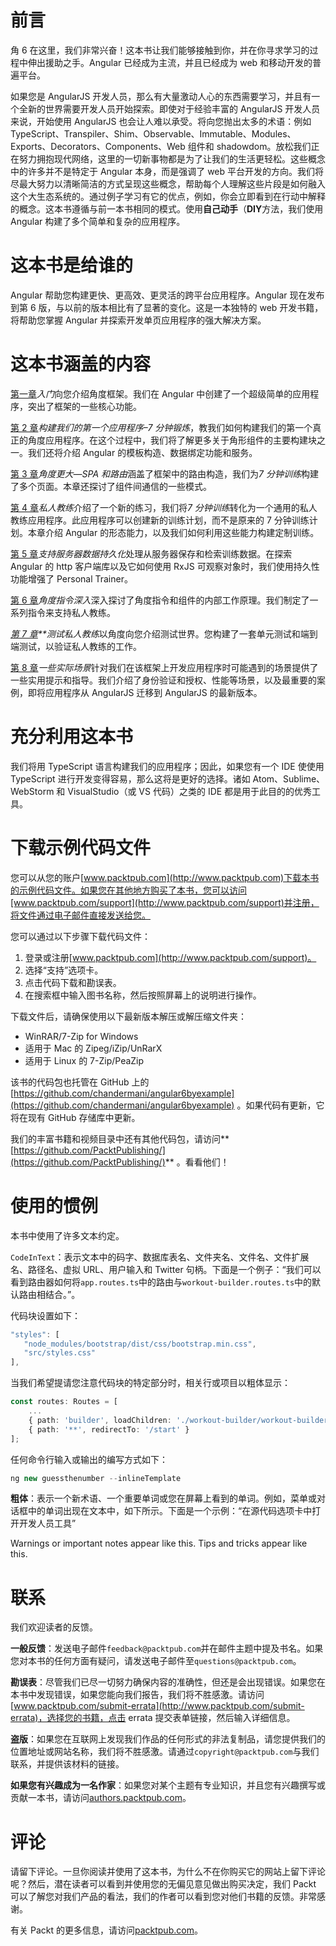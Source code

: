 

# 前言

角 6 在这里，我们非常兴奋！这本书让我们能够接触到你，并在你寻求学习的过程中伸出援助之手。Angular 已经成为主流，并且已经成为 web 和移动开发的普遍平台。

如果您是 AngularJS 开发人员，那么有大量激动人心的东西需要学习，并且有一个全新的世界需要开发人员开始探索。即使对于经验丰富的 AngularJS 开发人员来说，开始使用 AngularJS 也会让人难以承受。将向您抛出太多的术语：例如 TypeScript、Transpiler、Shim、Observable、Immutable、Modules、Exports、Decorators、Components、Web 组件和 shadowdom。放松我们正在努力拥抱现代网络，这里的一切新事物都是为了让我们的生活更轻松。这些概念中的许多并不是特定于 Angular 本身，而是强调了 web 平台开发的方向。我们将尽最大努力以清晰简洁的方式呈现这些概念，帮助每个人理解这些片段是如何融入这个大生态系统的。通过例子学习有它的优点，例如，你会立即看到在行动中解释的概念。这本书遵循与前一本书相同的模式。使用**自己动手**（**DIY**方法，我们使用 Angular 构建了多个简单和复杂的应用程序。



# 这本书是给谁的

Angular 帮助您构建更快、更高效、更灵活的跨平台应用程序。Angular 现在发布到第 6 版，与以前的版本相比有了显著的变化。这是一本独特的 web 开发书籍，将帮助您掌握 Angular 并探索开发单页应用程序的强大解决方案。



# 这本书涵盖的内容

[第一章](1.html#I3QM0-7edc9b1e1ea341adae33006323903887)*入门*向您介绍角度框架。我们在 Angular 中创建了一个超级简单的应用程序，突出了框架的一些核心功能。

[第 2 章](2.html#1TVKI0-7edc9b1e1ea341adae33006323903887)*构建我们的第一个应用程序–7 分钟锻炼*，教我们如何构建我们的第一个真正的角度应用程序。在这个过程中，我们将了解更多关于角形组件的主要构建块之一。我们还将介绍 Angular 的模板构造、数据绑定功能和服务。

[第 3 章](3.html#3FIHQ0-7edc9b1e1ea341adae33006323903887)*角度更大—SPA 和路由*涵盖了框架中的路由构造，我们为*7 分钟训练*构建了多个页面。本章还探讨了组件间通信的一些模式。

[第 4 章](4.html#5BL580-7edc9b1e1ea341adae33006323903887)*私人教练*介绍了一个新的练习，我们将*7 分钟训练*转化为一个通用的私人教练应用程序。此应用程序可以创建新的训练计划，而不是原来的 7 分钟训练计划。本章介绍 Angular 的形态能力，以及我们如何利用这些能力构建定制训练。

[第 5 章](5.html#7BHQU0-7edc9b1e1ea341adae33006323903887)*支持服务器数据持久化*处理从服务器保存和检索训练数据。在探索 Angular 的 http 客户端库以及它如何使用 RxJS 可观察对象时，我们使用持久性功能增强了 Personal Trainer。

[第 6 章](6.html#885BQ0-7edc9b1e1ea341adae33006323903887)*角度指令深入*深入探讨了角度指令和组件的内部工作原理。我们制定了一系列指令来支持私人教练。

*[第 7 章](7.html#99HFG0-7edc9b1e1ea341adae33006323903887)**测试私人教练*以角度向您介绍测试世界。您构建了一套单元测试和端到端测试，以验证私人教练的工作。

[第 8 章](8.html#AIHNM0-7edc9b1e1ea341adae33006323903887)*一些实际场景*针对我们在该框架上开发应用程序时可能遇到的场景提供了一些实用提示和指导。我们介绍了身份验证和授权、性能等场景，以及最重要的案例，即将应用程序从 AngularJS 迁移到 AngularJS 的最新版本。



# 充分利用这本书

我们将用 TypeScript 语言构建我们的应用程序；因此，如果您有一个 IDE 使使用 TypeScript 进行开发变得容易，那么这将是更好的选择。诸如 Atom、Sublime、WebStorm 和 VisualStudio（或 VS 代码）之类的 IDE 都是用于此目的的优秀工具。



# 下载示例代码文件

您可以从您的账户[www.packtpub.com](http://www.packtpub.com)下载本书的示例代码文件。如果您在其他地方购买了本书，您可以访问[www.packtpub.com/support](http://www.packtpub.com/support)并注册，将文件通过电子邮件直接发送给您。

您可以通过以下步骤下载代码文件：

1.  登录或注册[www.packtpub.com](http://www.packtpub.com/support)。
2.  选择“支持”选项卡。
3.  点击代码下载和勘误表。
4.  在搜索框中输入图书名称，然后按照屏幕上的说明进行操作。

下载文件后，请确保使用以下最新版本解压或解压缩文件夹：

*   WinRAR/7-Zip for Windows
*   适用于 Mac 的 Zipeg/iZip/UnRarX
*   适用于 Linux 的 7-Zip/PeaZip

该书的代码包也托管在 GitHub 上的[https://github.com/chandermani/angular6byexample](https://github.com/chandermani/angular6byexample) 。如果代码有更新，它将在现有 GitHub 存储库中更新。

我们的丰富书籍和视频目录中还有其他代码包，请访问**[https://github.com/PacktPublishing/](https://github.com/PacktPublishing/)** 。看看他们！



# 使用的惯例

本书中使用了许多文本约定。

`CodeInText`：表示文本中的码字、数据库表名、文件夹名、文件名、文件扩展名、路径名、虚拟 URL、用户输入和 Twitter 句柄。下面是一个例子：“我们可以看到路由器如何将`app.routes.ts`中的路由与`workout-builder.routes.ts`中的默认路由相结合。”。

代码块设置如下：

```ts
"styles": [
   "node_modules/bootstrap/dist/css/bootstrap.min.css",
   "src/styles.css"
],
```

当我们希望提请您注意代码块的特定部分时，相关行或项目以粗体显示：

```ts
const routes: Routes = [
    ...
    { path: 'builder', loadChildren: './workout-builder/workout-builder.module#WorkoutBuilderModule'},
    { path: '**', redirectTo: '/start' }
];
```

任何命令行输入或输出的编写方式如下：

```ts
ng new guessthenumber --inlineTemplate
```

**粗体**：表示一个新术语、一个重要单词或您在屏幕上看到的单词。例如，菜单或对话框中的单词出现在文本中，如下所示。下面是一个示例：“在源代码选项卡中打开开发人员工具”

Warnings or important notes appear like this. Tips and tricks appear like this.



# 联系

我们欢迎读者的反馈。

**一般反馈**：发送电子邮件`feedback@packtpub.com`并在邮件主题中提及书名。如果您对本书的任何方面有疑问，请发送电子邮件至`questions@packtpub.com`。

**勘误表**：尽管我们已尽一切努力确保内容的准确性，但还是会出现错误。如果您在本书中发现错误，如果您能向我们报告，我们将不胜感激。请访问[www.packtpub.com/submit-errata](http://www.packtpub.com/submit-errata)，选择您的书籍，点击 errata 提交表单链接，然后输入详细信息。

**盗版**：如果您在互联网上发现我们作品的任何形式的非法复制品，请您提供我们的位置地址或网站名称，我们将不胜感激。请通过`copyright@packtpub.com`与我们联系，并提供该材料的链接。

**如果您有兴趣成为一名作家**：如果您对某个主题有专业知识，并且您有兴趣撰写或贡献一本书，请访问[authors.packtpub.com](http://authors.packtpub.com/)。



# 评论

请留下评论。一旦你阅读并使用了这本书，为什么不在你购买它的网站上留下评论呢？然后，潜在读者可以看到并使用您的无偏见意见做出购买决定，我们 Packt 可以了解您对我们产品的看法，我们的作者可以看到您对他们书籍的反馈。非常感谢。

有关 Packt 的更多信息，请访问[packtpub.com](https://www.packtpub.com/)。